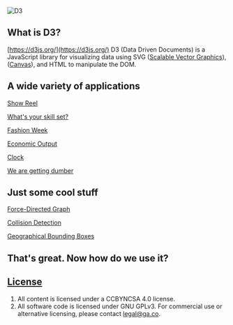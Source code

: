 
[logo]: https://raw.githubusercontent.com/d3/d3-logo/master/d3.png "D3"
![D3](https://s3.amazonaws.com/anna0312wdi/misc/d3logo.png "D3")


## What is D3?

[https://d3js.org/](https://d3js.org/)
D3 (Data Driven Documents) is a JavaScript library for visualizing data using
SVG ([Scalable Vector Graphics](https://en.wikipedia.org/wiki/Scalable_Vector_Graphics)), ([Canvas](https://en.wikipedia.org/wiki/Scalable_Vector_Graphics)), and HTML to manipulate the DOM. 




## A wide variety of applications


[Show Reel](https://bl.ocks.org/mbostock/1256572)

[What's your skill set?](http://bl.ocks.org/wizicer/f662a0b04425fc0f7489)

[Fashion Week](http://www.nytimes.com/newsgraphics/2013/09/13/fashion-week-editors-picks/index.html)

[Economic Output](https://archive.nytimes.com/www.nytimes.com/interactive/2013/04/08/business/global/asia-map.html)

[Clock](http://bl.ocks.org/mbostock/1096355)

[We are getting dumber](https://www.theguardian.com/world/interactive/2013/feb/12/state-of-the-union-reading-level)

## Just some cool stuff

[Force-Directed Graph](https://bl.ocks.org/mbostock/4062045)

[Collision Detection](https://bl.ocks.org/mbostock/3231298)

[Geographical Bounding Boxes](https://www.jasondavies.com/maps/bounds/)



## That's great. Now how do we use it?


## [License](LICENSE)

1.  All content is licensed under a CC­BY­NC­SA 4.0 license.
1.  All software code is licensed under GNU GPLv3. For commercial use or
    alternative licensing, please contact legal@ga.co.
